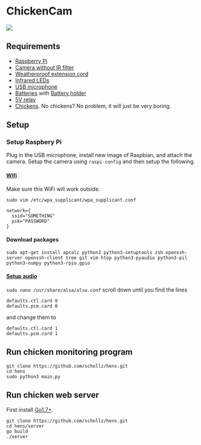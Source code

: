 # ChickenCam

![](/server/static/img/chicken.jpg)

## Requirements

- [Raspberry Pi](https://www.amazon.com/Raspberry-Pi-RASP-PI-3-Model-Motherboard/dp/B01CD5VC92/ref=sr_1_4?s=pc&ie=UTF8&qid=1473017394&sr=1-4&keywords=raspberry+pi)
- [Camera without IR filter](https://www.amazon.com/gp/product/B00KX3HS4K/ref=oh_aui_detailpage_o01_s00?ie=UTF8&psc=1)
- [Weatherproof extension cord](https://www.amazon.com/gp/product/B00OS7ELK6/ref=oh_aui_detailpage_o05_s00?ie=UTF8&psc=1)
- [Infrared LEDs](https://www.amazon.com/gp/product/B00ULB0U44/ref=oh_aui_detailpage_o04_s00?ie=UTF8&psc=1)
- [USB microphone](https://www.amazon.com/gp/product/B014MASID4/ref=oh_aui_detailpage_o06_s00?ie=UTF8&psc=1)
- [Batteries](https://www.amazon.com/gp/product/B00U1U7K02/ref=oh_aui_detailpage_o07_s00?ie=UTF8&psc=1) with [Battery holder](https://www.amazon.com/gp/product/B01505LWDI/ref=oh_aui_detailpage_o07_s00?ie=UTF8&psc=1)
- [5V relay](https://www.amazon.com/gp/product/B00E0NTPP4/ref=oh_aui_search_detailpage?ie=UTF8&psc=1)
- [Chickens](https://cse.google.com/cse?cx=008732268318596706411:nhtd4cwl5xu&q=chickens&oq=chickens&gs_l=partner.3...1329.2438.0.2513.10.9.0.1.1.0.152.791.3j5.8.0.gsnos%2Cn%3D13...0.981j163459j9j1..1ac.1.25.partner..4.6.472.KwyGWJjj03s#gsc.tab=0&gsc.q=chickens%20for%20sale&gsc.sort=). No chickens? No problem, it will just be very boring.

## Setup

### Setup Raspbery Pi

Plug in the USB microphone, install new image of Raspbian, and attach the camera. Setup the camera using `raspi-config` and then setup the following.

#### [Wifi](https://www.raspberrypi.org/documentation/configuration/wireless/wireless-cli.md)

Make sure this WiFi will work outside.

`sudo vim /etc/wpa_supplicant/wpa_supplicant.conf`

    network={
      ssid="SOMETHING"
      psk="PASSWORD"
    }


#### Download packages

```
sudo apt-get install apcalc python3 python3-setuptools zsh openssh-server openssh-client tree git vim htop python3-pyaudio python3-pil python3-numpy python3-rpio.gpio
```

#### [Setup audio](http://raspberrypi.stackexchange.com/questions/37177/best-way-to-setup-usb-mic-as-system-default-on-raspbian-jessie)

`sudo nano /usr/share/alsa/alsa.conf` scroll down until you find the lines

    defaults.ctl.card 0
    defaults.pcm.card 0

and change them to

    defaults.ctl.card 1
    defaults.pcm.card 1

## Run chicken monitoring program

```
git clone https://github.com/schollz/hens.git
cd hens
sudo python3 main.py
```

## Run chicken web server

First install [Go1.7+](https://golang.org/dl/).

```
git clone https://github.com/schollz/hens.git
cd hens/server
go build
./server
```
